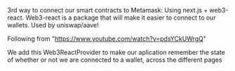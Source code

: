 3rd way to connect our smart contracts to Metamask: Using next.js + web3-react.
Web3-react is a package that will make it easier to connect to our wallets. Used by uniswap/aave!

Following from "https://www.youtube.com/watch?v=pdsYCkUWrgQ"

We add this Web3ReactProvider to make our aplication remember the state of whether or not we are connected to a wallet, across the different pages
